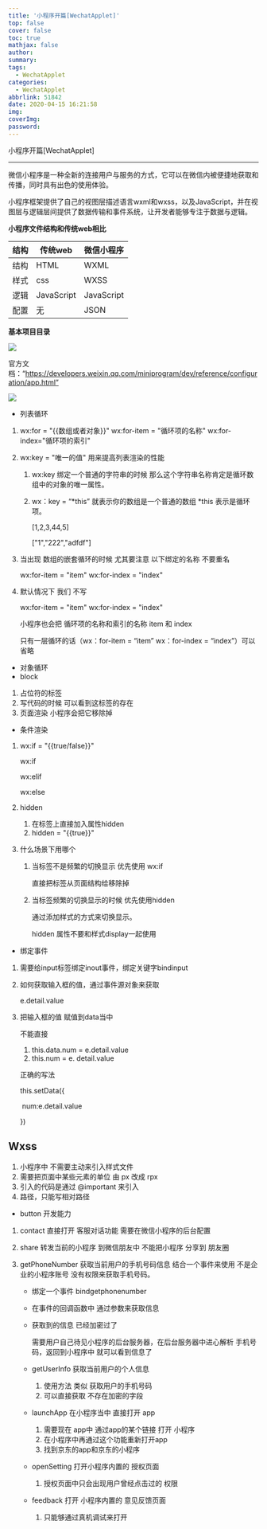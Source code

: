 ```yaml
---
title: '小程序开篇[WechatApplet]'
top: false
cover: false
toc: true
mathjax: false
author: 
summary: 
tags:
  - WechatApplet
categories:
  - WechatApplet
abbrlink: 51842
date: 2020-04-15 16:21:58
img:
coverImg:
password:
---
```


小程序开篇[WechatApplet]

<!-- more -->

---


微信小程序是一种全新的连接用户与服务的方式，它可以在微信内被便捷地获取和传播，同时具有出色的使用体验。

小程序框架提供了自己的视图层描述语言wxml和wxss，以及JavaScript，并在视图层与逻辑层间提供了数据传输和事件系统，让开发者能够专注于数据与逻辑。

**小程序文件结构和传统web相比**

| 结构 | 传统web    | 微信小程序 |
| ---- | ---------- | ---------- |
| 结构 | HTML       | WXML       |
| 样式 | css        | WXSS       |
| 逻辑 | JavaScript | JavaScript |
| 配置 | 无         | JSON       |

**基本项目目录**

![](https://img-blog.csdnimg.cn/20200415191424366.png?x-oss-process=image/watermark,type_ZmFuZ3poZW5naGVpdGk,shadow_10,text_aHR0cHM6Ly9ibG9nLmNzZG4ubmV0L0pJRkFRTw==,size_16,color_FFFFFF,t_70)

官方文档：“https://developers.weixin.qq.com/miniprogram/dev/reference/configuration/app.html”

![](https://img-blog.csdnimg.cn/20200416103134307.png?x-oss-process=image/watermark,type_ZmFuZ3poZW5naGVpdGk,shadow_10,text_aHR0cHM6Ly9ibG9nLmNzZG4ubmV0L0pJRkFRTw==,size_16,color_FFFFFF,t_70)

- 列表循环

1. wx:for = "{{数组或者对象}}" wx:for-item = "循环项的名称" wx:for-index="循环项的索引"

2. wx:key = "唯一的值" 用来提高列表渲染的性能

   1. wx:key 绑定一个普通的字符串的时候 那么这个字符串名称肯定是循环数组中的对象的唯一属性。

   2. wx：key = “*this” 就表示你的数组是一个普通的数组 *this 表示是循环项。

      [1,2,3,44,5]

      ["1","222","adfdf"]

3. 当出现 数组的嵌套循环的时候 尤其要注意 以下绑定的名称 不要重名

   wx:for-item = "item" wx:for-index = "index"

4. 默认情况下 我们 不写

   wx:for-item = "item" wx:for-index = "index"

   小程序也会把 循环项的名称和索引的名称 item 和 index

   只有一层循环的话（wx：for-item = “item” wx：for-index = “index”）可以省略

- 对象循环
- block

1. 占位符的标签
2. 写代码的时候 可以看到这标签的存在
3. 页面渲染 小程序会把它移除掉

- 条件渲染

1. wx:if = "{{true/false}}"

   wx:if

   wx:elif

   wx:else

2. hidden

   1. 在标签上直接加入属性hidden
   2. hidden = "{{true}}"

3. 什么场景下用哪个

   1. 当标签不是频繁的切换显示 优先使用 wx:if

      直接把标签从页面结构给移除掉

   2. 当标签频繁的切换显示的时候 优先使用hidden

      通过添加样式的方式来切换显示。

      hidden 属性不要和样式display一起使用

- 绑定事件

1. 需要给input标签绑定inout事件，绑定关键字bindinput

2. 如何获取输入框的值，通过事件源对象来获取

   e.detail.value

3. 把输入框的值 赋值到data当中

   不能直接

   1. this.data.num = e.detail.value
   2. this.num = e. detail.value

   正确的写法

   this.setData({

   ​	num:e.detail.value

   })

## Wxss

1. 小程序中 不需要主动来引入样式文件
2. 需要把页面中某些元素的单位 由 px 改成 rpx
3. 引入的代码是通过 @important 来引入
4. 路径，只能写相对路径

- button 开发能力

1. contact 直接打开  客服对话功能  需要在微信小程序的后台配置

2. share 转发当前的小程序 到微信朋友中  不能把小程序  分享到  朋友圈

3. getPhoneNumber  获取当前用户的手机号码信息 结合一个事件来使用  不是企业的小程序账号  没有权限来获取手机号码。

   - 绑定一个事件  bindgetphonenumber

   - 在事件的回调函数中 通过参数来获取信息

   - 获取到的信息  已经加密过了

     需要用户自己待见小程序的后台服务器，在后台服务器中进心解析 手机号码，返回到小程序中  就可以看到信息了

   - getUserInfo 获取当前用户的个人信息

     1. 使用方法 类似 获取用户的手机号码
     2. 可以直接获取 不存在加密的字段

   - launchApp 在小程序当中 直接打开 app

     1. 需要现在 app中 通过app的某个链接 打开 小程序
     2. 在小程序中再通过这个功能重新打开app
     3. 找到京东的app和京东的小程序

   - openSetting 打开小程序内置的 授权页面

     1. 授权页面中只会出现用户曾经点击过的 权限

   - feedback 打开 小程序内置的 意见反馈页面

     1. 只能够通过真机调试来打开

   